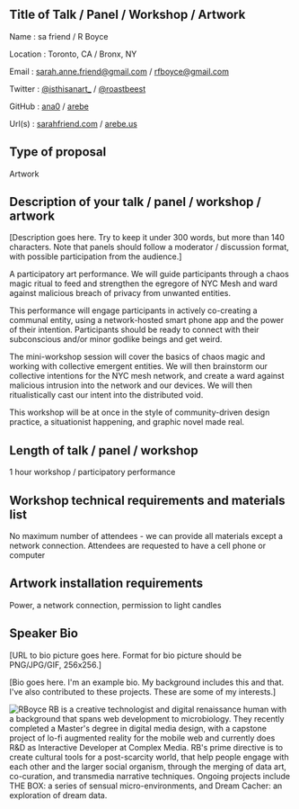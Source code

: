 ## Title of Talk / Panel / Workshop / Artwork
Name : sa friend / R Boyce

Location : Toronto, CA / Bronx, NY

Email : sarah.anne.friend@gmail.com / rfboyce@gmail.com

Twitter : [@isthisanart_](https://twitter.com/isthisanart_) / [@roastbeest](https://twitter.com/roastbeest)

GitHub : [ana0](https://github.com/ana0) / [arebe](https://github.com/arebe)

Url(s) : [sarahfriend.com](http://sarahfriend.com/) / [arebe.us](http://arebe.us)


## Type of proposal
Artwork

## Description of your talk / panel / workshop / artwork
[Description goes here. Try to keep it under 300 words, but more than 140 characters. Note that panels should follow a moderator / discussion format, with possible participation from the audience.]

A participatory art performance. We will guide participants through a chaos magic ritual to feed and strengthen the egregore of NYC Mesh and ward against malicious breach of privacy from unwanted entities. 

This performance will engage participants in actively co-creating a communal entity, using a network-hosted smart phone app and the power of their intention. Participants should be ready to connect with their subconscious and/or minor godlike beings and get weird. 

The mini-workshop session will cover the basics of chaos magic and working with collective emergent entities. We will then brainstorm our collective intentions for the NYC mesh network, and create a ward against malicious intrusion into the network and our devices. We will then ritualistically cast our intent into the distributed void.

This workshop will be at once in the style of community-driven design practice, a situationist happening, and graphic novel made real.

## Length of talk / panel / workshop
1 hour workshop / participatory performance 

## Workshop technical requirements and materials list
No maximum number of attendees - we can provide all materials except a network connection.  Attendees are requested to have a cell phone or computer

## Artwork installation requirements
Power, a network connection, permission to light candles

## Speaker Bio
[URL to bio picture goes here. Format for bio picture should be PNG/JPG/GIF, 256x256.]

[Bio goes here. I'm an example bio. My background includes this and that. I've also contributed to these projects. These are some of my interests.]

![RBoyce](http://arebe.us/images/rb_toronto_desat_sm.jpg)
RB is a creative technologist and digital renaissance human with a background that spans web development to microbiology. They recently completed a Master's degree in digital media design, with a capstone project of lo-fi augmented reality for the mobile web and currently does R&D as Interactive Developer at Complex Media. RB's prime directive is to create cultural tools for a post-scarcity world, that help people engage with each other and the larger social organism, through the merging of data art, co-curation, and transmedia narrative techniques. Ongoing projects include THE BOX: a series of sensual micro-environments, and Dream Cacher: an exploration of dream data.
